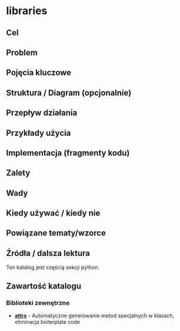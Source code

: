 # libraries

## Cel

## Problem

## Pojęcia kluczowe

## Struktura / Diagram (opcjonalnie)

## Przepływ działania

## Przykłady użycia

## Implementacja (fragmenty kodu)

## Zalety

## Wady

## Kiedy używać / kiedy nie

## Powiązane tematy/wzorce

## Źródła / dalsza lektura


Ten katalog jest częścią sekcji python.

## Zawartość katalogu

### Biblioteki zewnętrzne
- [**attrs**](./attrs.md) - Automatyczne generowanie metod specjalnych w klasach, eliminacja boilerplate code

